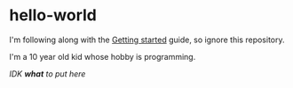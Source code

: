 # hello-world
I'm following along with the [Getting started](https://guides.github.com/activities/hello-world/) guide, so ignore this repository.

I'm a 10 year old kid whose hobby is programming.

*IDK **what** to put here*
